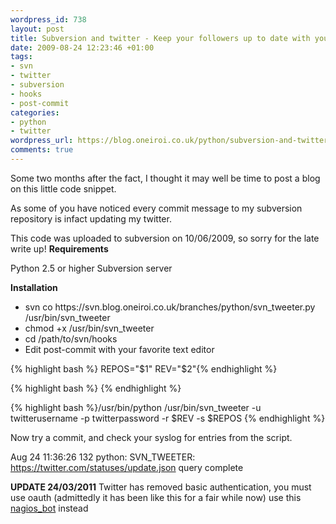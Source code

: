 ```yaml
--- 
wordpress_id: 738
layout: post
title: Subversion and twitter - Keep your followers up to date with your code commits
date: 2009-08-24 12:23:46 +01:00
tags: 
- svn
- twitter
- subversion
- hooks
- post-commit
categories: 
- python
- twitter
wordpress_url: https://blog.oneiroi.co.uk/python/subversion-and-twitter-keep-your-followers-up-to-date-with-your-code-commits
comments: true
---
```

Some two months after the fact, I thought it may well be time to post a blog on this little code snippet.

As some of you have noticed every commit message to my subversion repository is infact updating my twitter.

This code was uploaded to subversion on 10/06/2009, so sorry for the late write up!
<strong>
Requirements</strong>

Python 2.5 or higher
Subversion server

<strong>Installation</strong>
<ul>
	<li>svn co https://svn.blog.oneiroi.co.uk/branches/python/svn_tweeter.py /usr/bin/svn_tweeter</li>
	<li>chmod +x /usr/bin/svn_tweeter</li>
	<li>cd /path/to/svn/hooks</li>
	<li>Edit post-commit with your favorite text editor</li>
</ul>
{% highlight bash %}
REPOS="$1"
REV="$2"{% endhighlight %}

{% highlight bash %} {% endhighlight %}

{% highlight bash %}/usr/bin/python /usr/bin/svn_tweeter -u twitterusername -p twitterpassword -r $REV -s $REPOS
{% endhighlight %}

Now try a commit, and check your syslog for entries from the script.

Aug 24 11:36:26 132 python: SVN_TWEETER: https://twitter.com/statuses/update.json query complete

<strong>UPDATE 24/03/2011</strong> Twitter has removed basic authentication, you must use oauth (admittedly it has been like this for a fair while now) use this <a href="https://github.com/Oneiroi/nagios_addons/blob/master/twitter/nagios_bot.py">nagios_bot</a> instead
